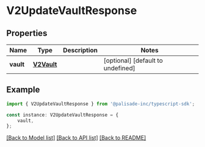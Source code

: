 # V2UpdateVaultResponse


## Properties

Name | Type | Description | Notes
------------ | ------------- | ------------- | -------------
**vault** | [**V2Vault**](V2Vault.md) |  | [optional] [default to undefined]

## Example

```typescript
import { V2UpdateVaultResponse } from '@palisade-inc/typescript-sdk';

const instance: V2UpdateVaultResponse = {
    vault,
};
```

[[Back to Model list]](../README.md#documentation-for-models) [[Back to API list]](../README.md#documentation-for-api-endpoints) [[Back to README]](../README.md)
